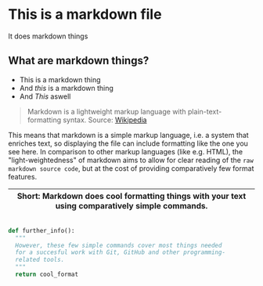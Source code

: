 # This is a markdown file

It does markdown things

## What are markdown things?

- This is a markdown thing
- And _this_ is a markdown thing
- And *This* aswell


> Markdown is a lightweight markup language
> with plain-text-formatting syntax.
Source: [Wikipedia](https://en.wikipedia.org/wiki/Markdown)

This means that markdown is a simple markup language,
i.e. a system that enriches text, so displaying the file 
can include formatting like the one you see here.
In comparison to other markup languages (like e.g. HTML),
the "light-weightedness" of markdown aims to allow for 
clear reading of the `raw markdown source code`, but at the 
cost of providing comparatively few format features.

| Short: Markdown does cool formatting things with your text using comparatively simple commands. |
| --- |

```python

def further_info():
  """
  However, these few simple commands cover most things needed
  for a succesful work with Git, GitHub and other programming-
  related tools.
  """
  return cool_format

```
